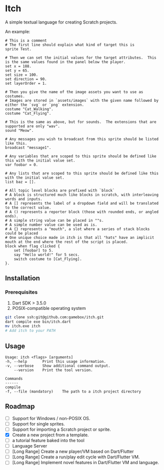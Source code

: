 # Itch

A simple textual language for creating Scratch projects.

An example:

```itch
# This is a comment
# The first line should explain what kind of target this is
sprite Test.

# Then we can set the initial values for the target attributes.  This is the same values found in the panel below the player.
set x = 188.
set y = 65.
set size = 100.
set direction = 90.
set layerOrder = 1.

# Then you give the name of the image assets you want to use as costumes.
# Images are stored in `assets/images` with the given name followed by either the `svg` or `png` extension.
costume "Cat_Walking".
costume "Cat_Flying".

# This is the same as above, but for sounds.  The extensions that are supported are only "wav".
sound "Meow".

# Any messages you wish to broadcast from this sprite should be listed like this.
broadcast "message1".

# Any variables that are scoped to this sprite should be defined like this with the initial value set.
var foobar = 0.

# Any lists that are scoped to this sprite should be defined like this with the initial value set.
list baz = [].

# All topic level blocks are prefixed with `block`
# A block is structured much like blocks in scratch, with interleaving words and inputs.
# A [] represents the label of a dropdown field and will be translated to the correct value.
# A () represents a reporter block (those with rounded ends, or angled ends).
# A simple string value can be placed in ""s.
# A simple number value can be used as is.
# A {} represents a "mouth", a slot where a series of stack blocks could be placed
# One unique choice made in itch is that all "hats" have an implicit mouth at the end where the rest of the script is placed.
block when flag clicked {
    set [foobar] to 5.
    say "Hello world!" for 5 secs.
    switch costume to [Cat_Flying].
}.
```

## Installation

### Prerequisites

1. Dart SDK > 3.5.0
2. POSIX-compatible operating system

```sh
git clone ssh:git@github.com:gamebox/itch.git
dart compile exe bin/itch.dart
mv itch.exe itch
# Add itch to your PATH
```

## Usage
```
Usage: itch <flags> [arguments]
-h, --help       Print this usage information.
-v, --verbose    Show additional command output.
    --version    Print the tool version.

Commands
------
compile
-f, --file (mandatory)    The path to a itch project directory
```

## Roadmap

- [ ] Support for Windows / non-POSIX OS.
- [ ] Support for single sprites.
- [ ] Support for importing a Scratch project or sprite.
- [x] Create a new project from a template.
- [ ] a tutorial feature baked into the tool
- [ ] Language Server
- [ ] [Long Range] Create a new player/VM based on Dart/Flutter
- [ ] [Long Range] Create a run/play edit cycle with Dart/Flutter VM.
- [ ] [Long Range] Implement novel features in Dart/Flutter VM and language.
